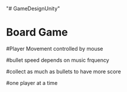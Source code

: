 "# GameDesignUnity" 
# Board Game


#Player Movement controlled by mouse

#bullet speed depends on music frquency

#collect as much as bullets to have more score

#one player at a time
